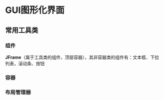 # GUI图形化界面

## 常用工具类

### 组件

**JFrame**（属于工具类的组件，顶层容器），其非容器类的组件有：文本框、下拉列表，滚动条、按钮

### 容器

### 布局管理器

